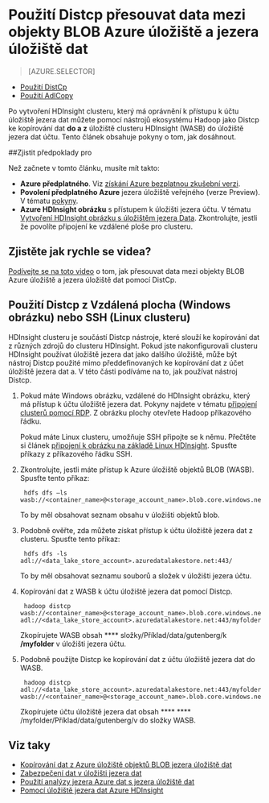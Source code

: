 <properties
   pageTitle="Zkopírujte data do a z WASB do úložiště jezera dat pomocí Distcp | Microsoft Azure"
   description="Nástroj pro správu Distcp ke kopírování dat z Azure úložiště objektů BLOB a k úložišti jezera dat."
   services="data-lake-store"
   documentationCenter=""
   authors="nitinme"
   manager="jhubbard"
   editor="cgronlun"/>

<tags
   ms.service="data-lake-store"
   ms.devlang="na"
   ms.topic="article"
   ms.tgt_pltfrm="na"
   ms.workload="big-data"
   ms.date="10/28/2016"
   ms.author="nitinme"/>

# <a name="use-distcp-to-copy-data-between-azure-storage-blobs-and-data-lake-store"></a>Použití Distcp přesouvat data mezi objekty BLOB Azure úložiště a jezera úložiště dat

> [AZURE.SELECTOR]
- [Použití DistCp](data-lake-store-copy-data-wasb-distcp.md)
- [Použití AdlCopy](data-lake-store-copy-data-azure-storage-blob.md)


Po vytvoření HDInsight clusteru, který má oprávnění k přístupu k účtu úložiště jezera dat můžete pomocí nástrojů ekosystému Hadoop jako Distcp ke kopírování dat **do a z** úložiště clusteru HDInsight (WASB) do úložiště jezera dat účtu. Tento článek obsahuje pokyny o tom, jak dosáhnout.

##<a name="prerequisites"></a>Zjistit předpoklady pro

Než začnete v tomto článku, musíte mít takto:

- **Azure předplatného**. Viz [získání Azure bezplatnou zkušební verzi](https://azure.microsoft.com/pricing/free-trial/).
- **Povolení předplatného Azure** jezera úložiště veřejného (verze Preview). V tématu [pokyny](data-lake-store-get-started-portal.md#signup).
- **Azure HDInsight obrázku** s přístupem k úložišti jezera účtu. V tématu [Vytvoření HDInsight obrázku s úložištěm jezera Data](data-lake-store-hdinsight-hadoop-use-portal.md). Zkontrolujte, jestli že povolíte připojení ke vzdálené ploše pro clusteru.

## <a name="do-you-learn-fast-with-videos"></a>Zjistěte jak rychle se videa?

[Podívejte se na toto video](https://mix.office.com/watch/1liuojvdx6sie) o tom, jak přesouvat data mezi objekty BLOB Azure úložiště a jezera úložiště dat pomocí DistCp.

## <a name="use-distcp-from-remote-desktop-windows-cluster-or-ssh-linux-cluster"></a>Použití Distcp z Vzdálená plocha (Windows obrázku) nebo SSH (Linux clusteru)

HDInsight clusteru je součástí Distcp nástroje, které slouží ke kopírování dat z různých zdrojů do clusteru HDInsight. Pokud jste nakonfigurovali clusteru HDInsight používat úložiště jezera dat jako dalšího úložiště, může být nástroj Distcp použité mimo předdefinovaných ke kopírování dat z účet úložiště jezera dat a. V této části podíváme na to, jak používat nástroj Distcp.

1. Pokud máte Windows obrázku, vzdálené do HDInsight obrázku, který má přístup k účtu úložiště jezera dat. Pokyny najdete v tématu [připojení clusterů pomocí RDP](../hdinsight/hdinsight-administer-use-management-portal.md#connect-to-clusters-using-rdp). Z obrázku plochy otevřete Hadoop příkazového řádku.

    Pokud máte Linux clusteru, umožňuje SSH připojte se k němu. Přečtěte si článek [připojení k obrázku na základě Linux HDInsight](../hdinsight/hdinsight-hadoop-linux-use-ssh-unix.md#connect-to-a-linux-based-hdinsight-cluster). Spusťte příkazy z příkazového řádku SSH.

3. Zkontrolujte, jestli máte přístup k Azure úložiště objektů BLOB (WASB). Spusťte tento příkaz:

        hdfs dfs –ls wasb://<container_name>@<storage_account_name>.blob.core.windows.net/

    To by měl obsahovat seznam obsahu v úložišti objektů blob.

4. Podobně ověřte, zda můžete získat přístup k účtu úložiště jezera dat z clusteru. Spusťte tento příkaz:

        hdfs dfs -ls adl://<data_lake_store_account>.azuredatalakestore.net:443/

    To by měl obsahovat seznamu souborů a složek v úložišti jezera účtu.

5. Kopírování dat z WASB k účtu úložiště jezera dat pomocí Distcp.

        hadoop distcp wasb://<container_name>@<storage_account_name>.blob.core.windows.net/example/data/gutenberg adl://<data_lake_store_account>.azuredatalakestore.net:443/myfolder

    Zkopírujete WASB obsah **** složky/Příklad/data/gutenberg/k **/myfolder** v úložišti jezera účtu.

6. Podobně použijte Distcp ke kopírování dat z účtu úložiště jezera dat do WASB.

        hadoop distcp adl://<data_lake_store_account>.azuredatalakestore.net:443/myfolder wasb://<container_name>@<storage_account_name>.blob.core.windows.net/example/data/gutenberg

    Zkopírujete účtu úložiště jezera dat obsah **** **** /myfolder/Příklad/data/gutenberg/v do složky WASB.

## <a name="see-also"></a>Viz taky

- [Kopírování dat z Azure úložiště objektů BLOB jezera úložiště dat](data-lake-store-copy-data-azure-storage-blob.md)
- [Zabezpečení dat v úložišti jezera dat](data-lake-store-secure-data.md)
- [Použití analýzy jezera Azure dat s jezera úložiště dat](../data-lake-analytics/data-lake-analytics-get-started-portal.md)
- [Pomocí úložiště jezera dat Azure HDInsight](data-lake-store-hdinsight-hadoop-use-portal.md)
